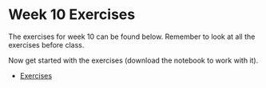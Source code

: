 
# Week 10 Exercises
The exercises for week 10 can be found below. Remember to look at all the exercises before class.

Now get started with the exercises (download the notebook to work with it).

* [Exercises](Exercises.ipynb)
